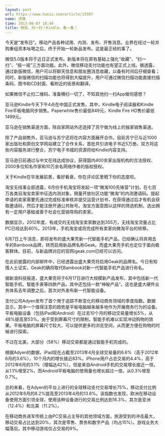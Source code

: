 ```yaml
---
layout: post
url: https://www.huxiu.com/article/15597
name: 虎嗅
time: 2013-06-07 18:40
title: 微信，扫一扫！Kindle，看一看！
---
```

今天是“发布日”。移动产品各种试用、内测、发布、开售消息。业界在经过一轮并购重组资本吆喝之后，终于开始一轮新品发布。这是最正经的事了。

微信5.0版本将于近日正式发布。新版本将在原有基础上强化“收藏”、“扫一扫”、“摇一摇”三方面功能。此外，微信移动支付功能也有望正式上线。据透露，通过新版微信，用户可以将聊天信息和朋友圈消息收藏，以备有时间后仔细查看；同时，新版微信的扫描功能也将得到大幅提升，用户可通过微信扫描功能直接扫描条码、图书和CD封面、看附近的街景和翻译。

如果微信不止扫二维码、准备横扫一切了，不知其他扫一扫App做何感想？

亚马逊Kindle今天下午4点在中国正式发售。其中，Kindle电子阅读器和Kindle Fire平板电脑同步销售。Paperwhite售价最低849元，Kindle Fire HD售价最低1499元。

亚马逊在销售渠道方面，除自家网站外还选择了苏宁做为线上的独家销售渠道。

除了产品销售外，亚马逊与苏宁还将在内容方面展开合作。目前苏宁已与近1000家出版社和原创文学网站建立了合作关系，首批共引进电子书近5万册。双方将这些内容服务进行整合，苏宁电子书城的资源将给Kindle内容支持。

亚马逊日前通过与中文在线达成协议，获得国内400余家出版机构的合法授权、2000多位知名作家和10万余名网络作者的版权授权。

关于Kindle在华发展前景，看好看衰，你在评论区里晒下你的态度呗。

淘宝无线事业部透露，6月份手机淘宝将发起一项“微淘100先锋营”计划，在七百万各类目淘宝卖家中征选内测对象，限量开放社区功能“微淘”的内测邀请码。提起申请的卖家需要先通过完成标准审核并提交运营计划书，在获得通过后才有机会获取邀请码，然后才能注册开通公共账号。淘宝方面意图以这样的筛选机制，选出拥有一定用户基础或善于社会化营销导购的卖家。

数据显示，2012年度，有成交的无线淘宝卖家数达到355万，无线淘宝流量占比PC已经达到40%。2013年，手机淘宝或将完成所有卖家向微淘平台的转移。

6月7日上午消息，即将发布的盛大果壳新一代智能手机产品，已经确认将弃用去年的Bambook品牌，转而启用新品牌名称Geak。而盛大果壳手机也定位于面向极客群体。目前，与新品牌对应的官网igeak.com已经可以访问。

在此前披露的内部邮件中，已经透露出盛大果壳将启用Geak的品牌名。今日有知情人士证实，Geak的确将取代Bambook对新一代智能手机产品进行命名。

据新浪科技报道，盛大果壳将于6月17日进行大规模新产品发布，其中包括新一代智能手机、智能手表等四款产品，其中还包括一款“神秘产品”。这也是盛大硬件业务体系去年调整之后，首次对外发布新一代智能设备。

支付公司Adyen发布了首个用于追踪不断变化的移动商务领域的季度指数。数据显示，其中一个值得注意的趋势是平板电脑越来越多地作为开展商务行为的设备。平板电脑设备（包括iPad和Android）在过去10个月的移动交易量增长5%，从48%提高至53%。由于受到屏幕尺寸的限制，智能手机难以实现冲动购物的效果。平板电脑的屏幕尺寸较大，可以提供更多的浏览空间，从而更方便在购物的时候进行探索。

不过在北美，大部分（58%）移动交易都是通过智能手机完成的。

根据Adyen的数据，iPad现在占截至2013年4月全球交易量的6.6%（高于2012年6月的3.6%），10个月内的增长接近83%。iPhone用户占总交易的4.4%，高于2012年6月的3.1%（增幅达42%）。但是来自Android手机的交易增长接近一倍，从1.1%增至2%，而Android平板电脑的使用量也增长超过一倍，从0.3%增至0.7%。

总的来看，在Adyen的平台上进行的全球移动支付交易增长75%，移动支付比例从2012年6月的8.2%提高至2013年4月的13.8%。该指数也发现，欧洲在移动设备使用方面引领全球，使用该种设备进行的交易比例达到16.3%，其次是亚洲（12.4%）和北美（11.2%）。

在移动商务进军传统上由PC交易占主导的其他领域方面，旅游受到的冲击最大，移动交易占比达到20%，其次是零售、票务和数字产品（均占15%）。游戏业务大幅落后，其中移动游戏仅占交易的9%。

